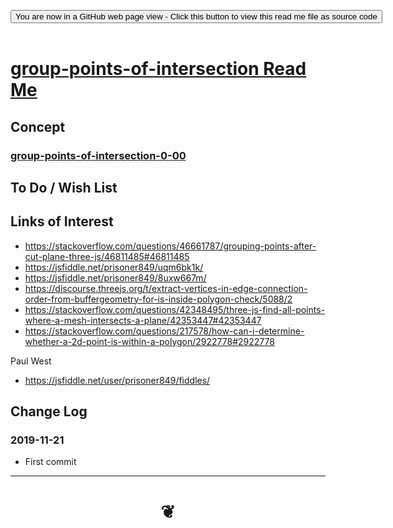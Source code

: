 <span style=display:none; >[You are now in a GitHub source code view - click this link to view Read Me file as a web page]( https://jaanga.github.io/#cookbook-threejs/examples/0-templates/README.md "View file as a web page." ) </span>


<div><input type=button onclick="window.location.href='https://jaanga.github.io/demo/doug-d/obj-to-csv/group-points-of-intersection/readme.html#README.md'";
value='You are now in a GitHub web page view - Click this button to view this read me file as source code' ></div>

<br>

# [group-points-of-intersection Read Me]( #xxxxxx/README.md )

<!--
<iframe src=https://jaanga.github.io/#cookbook/examples/xxxxxx/xxxxxx.html width=100% height=500px >Iframes are not viewable in GitHub source code view</iframe>
_basic-html.html_

## Full Screen: [group-points-of-intersection]( https://jaanga.github.io/cookbook/examples/xxxxxx/xxxxxx.html )
-->


## Concept


### [ group-points-of-intersection-0-00 ]( group-points-of-intersection-0-00.html )

## To Do / Wish List


## Links of Interest

* https://stackoverflow.com/questions/46661787/grouping-points-after-cut-plane-three-js/46811485#46811485
* https://jsfiddle.net/prisoner849/uqm6bk1k/
* https://jsfiddle.net/prisoner849/8uxw667m/
* https://discourse.threejs.org/t/extract-vertices-in-edge-connection-order-from-buffergeometry-for-is-inside-polygon-check/5088/2
* https://stackoverflow.com/questions/42348495/three-js-find-all-points-where-a-mesh-intersects-a-plane/42353447#42353447
* https://stackoverflow.com/questions/217578/how-can-i-determine-whether-a-2d-point-is-within-a-polygon/2922778#2922778

Paul West

* https://jsfiddle.net/user/prisoner849/fiddles/

## Change Log


### 2019-11-21

* First commit

***

# <center title="hello!" ><a href=javascript:window.scrollTo(0,0); style=text-decoration:none; > ❦ </a></center>
